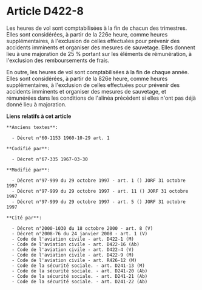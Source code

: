 # Article D422-8

Les heures de vol sont comptabilisées à la fin de chacun des trimestres. Elles sont considérées, à partir de la 226e heure,
comme heures supplémentaires, à l'exclusion de celles effectuées pour prévenir des accidents imminents et organiser des
mesures de sauvetage. Elles donnent lieu à une majoration de 25 % portant sur les éléments de rémunération, à l'exclusion des
remboursements de frais.

En outre, les heures de vol sont comptabilisées à la fin de chaque année. Elles sont considérées, à partir de la 826e heure,
comme heures supplémentaires, à l'exclusion de celles effectuées pour prévenir des accidents imminents et organiser des
mesures de sauvetage, et rémunérées dans les conditions de l'alinéa précédent si elles n'ont pas déjà donné lieu à
majoration.

**Liens relatifs à cet article**

	**Anciens textes**:

	  - Décret n°60-1153 1960-10-29 art. 1

	**Codifié par**:

	  - Décret n°67-335 1967-03-30

	**Modifié par**:

	  - Décret n°97-999 du 29 octobre 1997 - art. 1 () JORF 31 octobre 1997
	  - Décret n°97-999 du 29 octobre 1997 - art. 11 () JORF 31 octobre 1997
	  - Décret n°97-999 du 29 octobre 1997 - art. 5 () JORF 31 octobre 1997

	**Cité par**:

	  - Décret n°2000-1030 du 18 octobre 2000 - art. 8 (V)
	  - Décret n°2008-76 du 24 janvier 2008 - art. 1 (V)
	  - Code de l'aviation civile - art. D422-1 (M)
	  - Code de l'aviation civile - art. D422-16 (Ab)
	  - Code de l'aviation civile - art. D422-4 (V)
	  - Code de l'aviation civile - art. D422-9 (M)
	  - Code de l'aviation civile - art. R426-12 (M)
	  - Code de la sécurité sociale. - art. D241-13 (M)
	  - Code de la sécurité sociale. - art. D241-20 (Ab)
	  - Code de la sécurité sociale. - art. D241-21 (Ab)
	  - Code de la sécurité sociale. - art. D241-22 (Ab)
